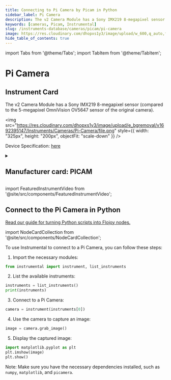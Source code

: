 ```yaml
---
title: Connecting to Pi Camera by Picam in Python
sidebar_label: Pi Camera
description: The v2 Camera Module has a Sony IMX219 8-megapixel sensor (compared to the 5-megapixel OmniVision OV5647 sensor of the original camera).
keywords: [cameras, Picam, Instrumental]
slug: /instruments-database/cameras/picam/pi-camera
image: https://res.cloudinary.com/dhopxs1y3/image/upload/w_600,q_auto,f_auto/e_bgremoval/v1692395147/Instruments/Cameras/Pi-Camera/file.jpg
hide_table_of_contents: true
---
```


import Tabs from '@theme/Tabs';
import TabItem from '@theme/TabItem';

# Pi Camera

## Instrument Card

<div className="flex">

<div>

The v2 Camera Module has a Sony IMX219 8-megapixel sensor (compared to the 5-megapixel OmniVision OV5647 sensor of the original camera).

</div>

<img src="https://res.cloudinary.com/dhopxs1y3/image/upload/e_bgremoval/v1692395147/Instruments/Cameras/Pi-Camera/file.png" style={{ width: "325px", height: "200px", objectFit: "scale-down" }} />

</div>

<div className="flex text-center">

<p>Device Specification: <a target="\_blank" href="https://www.raspberrypi.com/documentation/accessories/camera.html">here</a></p>

</div>

<details style={{ marginTop: "15px"}}>
<summary><h2>Manufacturer card: PICAM</h2></summary>

<img src="https://res.cloudinary.com/dhopxs1y3/image/upload/v1692806122/Instruments/Vendor%20Logos/RaspberryPi.png" style={{ width: "100%", height: "170px",objectFit: "scale-down" }} />

**Raspberry Pi** is a series of small single-board computers (SBCs) developed in the United Kingdom by the **Raspberry Pi** Foundation in association with Broadcom.

<ul>
  <li>Headquarters: UK</li>
  <li>Yearly Revenue (millions, USD): 44.0</li>
  <li>Vendor Website: <a href="https://www.raspberrypi.org/">here</a></li>
</ul>
</details>

import FeaturedInstrumentVideo from '@site/src/components/FeaturedInstrumentVideo';

<FeaturedInstrumentVideo category='CAMERAS' manufacturer='PICAM'></FeaturedInstrumentVideo>


## Connect to the Pi Camera in Python

[Read our guide for turning Python scripts into Flojoy nodes.](https://docs.flojoy.ai/custom-nodes/creating-custom-node/)

import NodeCardCollection from '@site/src/components/NodeCardCollection';

<Tabs>

<TabItem value="Flojoy" label="Flojoy" className="flojoy-instrument-tabs">

<NodeCardCollection category='CAMERAS' manufacturer='PICAM'></NodeCardCollection>

</TabItem>
<TabItem value="Instrumental" label="Instrumental">

To use Instrumental to connect to a Pi Camera, you can follow these steps:

1. Import the necessary modules:
```python
from instrumental import instrument, list_instruments
```

2. List the available instruments:
```python
instruments = list_instruments()
print(instruments)
```

3. Connect to a Pi Camera:
```python
camera = instrument(instruments[0])
```

4. Use the camera to capture an image:
```python
image = camera.grab_image()
```

5. Display the captured image:
```python
import matplotlib.pyplot as plt
plt.imshow(image)
plt.show()
```

Note: Make sure you have the necessary dependencies installed, such as `numpy`, `matplotlib`, and `picamera`.

</TabItem>
</Tabs>
